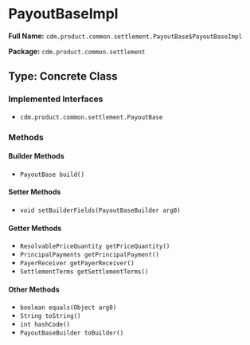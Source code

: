 # PayoutBaseImpl

**Full Name:** `cdm.product.common.settlement.PayoutBase$PayoutBaseImpl`

**Package:** `cdm.product.common.settlement`

## Type: Concrete Class

### Implemented Interfaces

- `cdm.product.common.settlement.PayoutBase`

### Methods

#### Builder Methods

- `PayoutBase build()`

#### Setter Methods

- `void setBuilderFields(PayoutBaseBuilder arg0)`

#### Getter Methods

- `ResolvablePriceQuantity getPriceQuantity()`
- `PrincipalPayments getPrincipalPayment()`
- `PayerReceiver getPayerReceiver()`
- `SettlementTerms getSettlementTerms()`

#### Other Methods

- `boolean equals(Object arg0)`
- `String toString()`
- `int hashCode()`
- `PayoutBaseBuilder toBuilder()`

